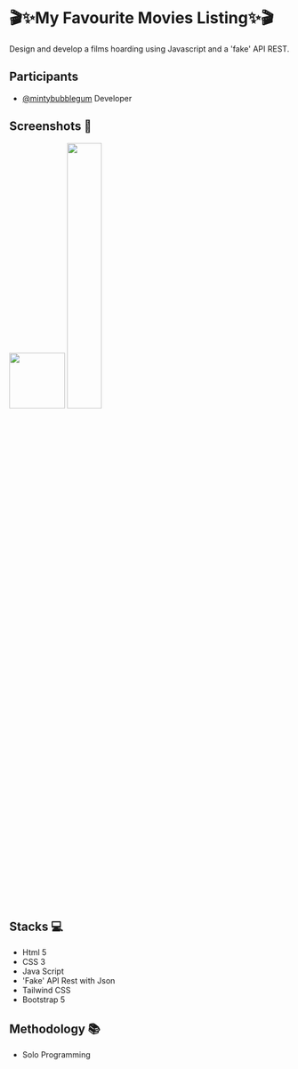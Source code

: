 # 🎬✨My Favourite Movies Listing✨🎬
Design and develop a films hoarding using Javascript and a 'fake' API REST.

## Participants

- [@mintybubblegum](https://github.com/mintybubblegum) Developer

## Screenshots 📸

<img src="/img/desktop/figma-mobile-game.PNG" width="100">
<img src="/img/desktop/figma-desktop-gameover.PNG" width="35%">

## Stacks 💻

- Html 5
- CSS 3
- Java Script
- 'Fake' API Rest with Json
- Tailwind CSS
- Bootstrap 5

## Methodology 📚

- Solo Programming

